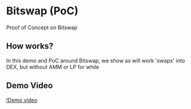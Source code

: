 # Bitswap (PoC)

Proof of Concept on Bitswap

## How works?

In this demo and PoC around Bitswap, we show as will work 'swaps' into DEX, but without AMM or LP for while

## Demo Video

[!Demo video](https://github.com/BitSwap-BiFi/Bitswap-PoC/blob/main/demo-video/Bitswap-demo.gif)
